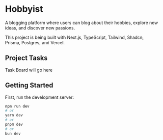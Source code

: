 # Hobbyist

A blogging platform where users can blog about their hobbies, explore new ideas, and discover new passions.

This project is being built with Next.js, TypeScript, Tailwind, Shadcn, Prisma, Postgres, and Vercel.

## Project Tasks

Task Board will go here

## Getting Started

First, run the development server:

```bash
npm run dev
# or
yarn dev
# or
pnpm dev
# or
bun dev
```

